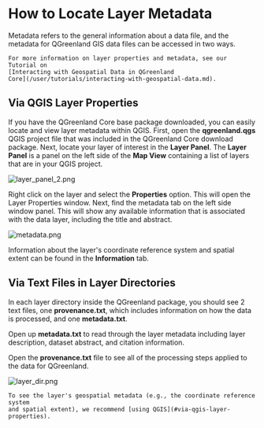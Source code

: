 # How to Locate Layer Metadata

Metadata refers to the general information about a data file, and the
metadata for QGreenland GIS data files can be accessed in two ways. 

```{note}
For more information on layer properties and metadata, see our Tutorial on
[Interacting with Geospatial Data in QGreenland
Core](/user/tutorials/interacting-with-geospatial-data.md).
```

## Via QGIS Layer Properties

If you have the QGreenland Core base package downloaded, you can easily locate
and view layer metadata within QGIS. First, open the **qgreenland.qgs** QGIS project file that was included
in the QGreenland Core download package. Next, locate your layer of interest in the **Layer Panel**.
The **Layer Panel** is a panel on the left side of the **Map View** containing a list of layers 
that are in your QGIS project.

![layer_panel_2.png](/_images/layer_panel_2.png)

Right click on the layer and select the **Properties** option. This will open the Layer Properties window.
Next, find the metadata tab on the left side window panel. This will show any available information
that is associated with the data layer, including the title and abstract.

![metadata.png](/_images/metadata.png)

Information about the layer's coordinate reference system and spatial extent can
be found in the **Information** tab.

## Via Text Files in Layer Directories

In each layer directory inside the QGreenland package, you should see 2 text
files, one **provenance.txt**, which includes information on how the data is
processed, and one **metadata.txt**.

Open up **metadata.txt** to read through the layer metadata including layer
description, dataset abstract, and citation information.

Open the **provenance.txt** file to see all of the processing steps applied to
the data for QGreenland.

![layer_dir.png](/_images/layer_dir.png)

```{note}
To see the layer's geospatial metadata (e.g., the coordinate reference system
and spatial extent), we recommend [using QGIS](#via-qgis-layer-properties).
```
